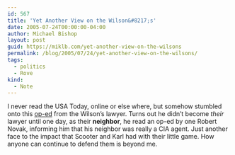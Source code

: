 ```yaml
---
id: 567
title: 'Yet Another View on the Wilson&#8217;s'
date: 2005-07-24T00:00:00-04:00
author: Michael Bishop
layout: post
guid: https://miklb.com/yet-another-view-on-the-wilsons
permalink: /blog/2005/07/24/yet-another-view-on-the-wilsons/
tags:
  - politics
  - Rove
kind:
  - Note
---
```

<p>I never read the USA Today, online or else where, but somehow stumbled onto this <a href="http://www.usatoday.com/news/opinion/editorials/2005-07-24-wilson-neighbor_x.htm">op-ed</a> from the Wilson’s lawyer.  Turns out he didn’t become <em>their</em> lawyer until one day, as their <strong>neighbor</strong>, he read an op-ed by one Robert Novak, informing him that his neighbor was really a CIA agent.
Just another face to the impact that Scooter and Karl had with their little game.  How anyone can continue to defend them is beyond me.</p>